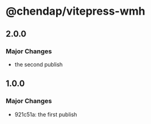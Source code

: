 # @chendap/vitepress-wmh

## 2.0.0

### Major Changes

- the second publish

## 1.0.0

### Major Changes

- 921c51a: the first publish
